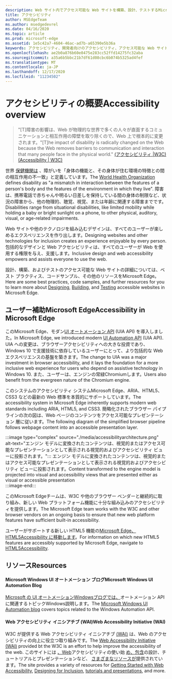 ```yaml
---
description: Web サイト内でアクセス可能な Web サイトを構築、設計、テストするMicrosoft Edge。
title: アクセシビリティ
author: MSEdgeTeam
ms.author: msedgedevrel
ms.date: 04/16/2020
ms.topic: article
ms.prod: microsoft-edge
ms.assetid: 1e5c42a7-4604-46ac-ad7b-a65390e5b36a
keywords: アクセシビリティ、開発者向けのアクセシビリティ、アクセス可能な Web サイト、エッジ、Web 開発、ARIA、開発者、UIA、UI オートメーション
ms.openlocfilehash: ae2b0a876b60e0475e283cc52ffd14275fc32aba
ms.sourcegitcommit: a35a6b5bbc21b7df61d08cbc6b074b5325ad4fef
ms.translationtype: MT
ms.contentlocale: ja-JP
ms.lasthandoff: 12/17/2020
ms.locfileid: "11234502"
---
```

# <span data-ttu-id="f55ff-104">アクセシビリティの概要</span><span class="sxs-lookup"><span data-stu-id="f55ff-104">Accessibility overview</span></span>  

> <span data-ttu-id="f55ff-105">"\[T\]障害の影響は、Web が物理的な世界で多くの人々が直面するコミュニケーションと相互作用の障壁を取り除くので、Web 上で根本的に変更されます。</span><span class="sxs-lookup"><span data-stu-id="f55ff-105">"\[T\]he impact of disability is radically changed on the Web because the Web removes barriers to communication and interaction that many people face in the physical world."</span></span> [<span data-ttu-id="f55ff-106">(アクセシビリティ |W3C)</span><span class="sxs-lookup"><span data-stu-id="f55ff-106">(Accessibility | W3C)</span></span>][W3CAccessibility]  

<span data-ttu-id="f55ff-107">世界 [保健機関は][WHODisabilities] 、障がいを「身体の機能と、その身体が住む環境の特徴との間の相互作用の不一致」と定義しています。</span><span class="sxs-lookup"><span data-stu-id="f55ff-107">The [World Health Organization][WHODisabilities] defines disability as "a mismatch in interaction between the features of a person's body and the features of the environment in which they live".</span></span>  <span data-ttu-id="f55ff-108">障害は、携帯電話で赤ちゃんや明るい日差しを保持している間の身体の制限など、状況の障害から、他の物理的、聴覚、視覚、または年齢に関連する障害までです。</span><span class="sxs-lookup"><span data-stu-id="f55ff-108">Disabilities range from situational disabilities, like limited mobility while holding a baby or bright sunlight on a phone, to other physical, auditory, visual, or age-related impairments.</span></span>  

<span data-ttu-id="f55ff-109">Web サイトや他のテクノロジを組み込むデザインは、すべてのユーザーが楽しめるエクスペリエンスを作り出します。</span><span class="sxs-lookup"><span data-stu-id="f55ff-109">Designing websites and other technologies for inclusion creates an experience enjoyable by every person.</span></span>  <span data-ttu-id="f55ff-110">包括的なデザインと Web アクセシビリティは、すべてのユーザーが Web を使用する権限を与え、支援します。</span><span class="sxs-lookup"><span data-stu-id="f55ff-110">Inclusive design and web accessibility empowers and assists everyone to use the web.</span></span>  

<span data-ttu-id="f55ff-111">設計、構築、およびテストのアクセス可能な Web サイトの詳細については、ベスト プラクティス[][AccessibilityBuild]、コード[][AccessibilityTest]サンプル、その他のリソースをMicrosoft Edge。 [][AccessibilityDesign]</span><span class="sxs-lookup"><span data-stu-id="f55ff-111">Here are some best practices, code samples, and further resources for you to learn more about [Designing][AccessibilityDesign], [Building][AccessibilityBuild], and [Testing][AccessibilityTest] accessible websites in Microsoft Edge.</span></span>  

## <span data-ttu-id="f55ff-112">ユーザー補助Microsoft Edge</span><span class="sxs-lookup"><span data-stu-id="f55ff-112">Accessibility in Microsoft Edge</span></span>  

<span data-ttu-id="f55ff-113">このMicrosoft Edge、モダン[UI オートメーション API][WindowsWin32AutoEntryui] \(UIA API\) を導入しました。</span><span class="sxs-lookup"><span data-stu-id="f55ff-113">In Microsoft Edge, we introduced modern [UI Automation API][WindowsWin32AutoEntryui] \(UIA API\).</span></span>  <span data-ttu-id="f55ff-114">UIA への変更は、ブラウザーアクセシビリティへの大きな投資であり、Windows 10 で支援技術に依存しているユーザーにとって、より包括的な Web エクスペリエンスの基盤を築きます。</span><span class="sxs-lookup"><span data-stu-id="f55ff-114">The change to UIA was a major investment in browser accessibility, and it lays the foundation for a more inclusive web experience for users who depend on assistive technology in Windows 10.</span></span>  <span data-ttu-id="f55ff-115">また、ユーザーは、エンジンの常緑Chromiumします。</span><span class="sxs-lookup"><span data-stu-id="f55ff-115">Users also benefit from the evergreen nature of the Chromium engine.</span></span>  

<span data-ttu-id="f55ff-116">このシステムのアクセシビリティ システムMicrosoft Edge、ARIA、HTML5、CSS3 などの最新の Web 標準を本質的にサポートしています。</span><span class="sxs-lookup"><span data-stu-id="f55ff-116">The accessibility system in Microsoft Edge inherently supports modern web standards including ARIA, HTML5, and CSS3.</span></span>  <span data-ttu-id="f55ff-117">簡略化されたブラウザー パイプラインの次の図は、Web ページのコンテンツをアクセス可能なプレゼンテーション 層に従います。</span><span class="sxs-lookup"><span data-stu-id="f55ff-117">The following diagram of the simplified browser pipeline follows webpage content into an accessible presentation layer.</span></span>  

:::image type="complex" source="./media/accessibilityarchitecture.png" alt-text="エンジン モデルに変換されたコンテンツは、視覚的またはアクセス可能なプレゼンテーションとして表示される視覚的およびアクセシビリティ ビューに投影されます。":::
   <span data-ttu-id="f55ff-119">エンジン モデルに変換されたコンテンツは、視覚的またはアクセス可能なプレゼンテーションとして表示される視覚的およびアクセシビリティ ビューに投影されます。</span><span class="sxs-lookup"><span data-stu-id="f55ff-119">Content transformed to the engine model is projected into visual and accessibility views that are presented either as visual or accessible presentation</span></span>  
:::image-end:::  

<span data-ttu-id="f55ff-120">このMicrosoft Edgeチームは、W3C や他のブラウザー ベンダーと継続的に取り組み、新しい Web プラットフォーム機能に十分な組み込みのアクセシビリティを提供します。</span><span class="sxs-lookup"><span data-stu-id="f55ff-120">The Microsoft Edge team works with the W3C and other browser vendors on an ongoing basis to ensure that new web platform features have sufficient built-in accessibility.</span></span>  

<span data-ttu-id="f55ff-121">ユーザーがサポートする新しい HTML5 機能の[Microsoft Edge、HTML5Accessibility に移動します][HTML5Accessibility]。</span><span class="sxs-lookup"><span data-stu-id="f55ff-121">For information on which new HTML5 features are accessibly supported by Microsoft Edge, navigate to [HTML5Accessibility][HTML5Accessibility].</span></span>  

## <span data-ttu-id="f55ff-122">リソース</span><span class="sxs-lookup"><span data-stu-id="f55ff-122">Resources</span></span>  

#### <span data-ttu-id="f55ff-123">Microsoft Windows UI オートメーション ブログ</span><span class="sxs-lookup"><span data-stu-id="f55ff-123">Microsoft Windows UI Automation Blog</span></span>  

<span data-ttu-id="f55ff-124">[Microsoft の UI オートメーションWindowsブログでは、][ArchiveBlogsWinuiautomation]オートメーション API に関連するトピックWindows説明します。</span><span class="sxs-lookup"><span data-stu-id="f55ff-124">The [Microsoft Windows UI Automation blog][ArchiveBlogsWinuiautomation] covers topics related to the Windows Automation API.</span></span>  

#### <span data-ttu-id="f55ff-125">Web アクセシビリティ イニシアチブ (WAI)</span><span class="sxs-lookup"><span data-stu-id="f55ff-125">Web Accessibility Initiative (WAI)</span></span>  

<span data-ttu-id="f55ff-126">W3C が提供する Web アクセシビリティ イニシアチブ [(WAI)][W3CWaiHome] は、Web のアクセシビリティの向上に役立つ取り組みです。</span><span class="sxs-lookup"><span data-stu-id="f55ff-126">The [Web Accessibility Initiative (WAI)][W3CWaiHome] provided bt the W3C is an effort to help improve the accessibility of the web.</span></span>  <span data-ttu-id="f55ff-127">このサイトには [、Web][W3CWaiGettingstartedOverview]アクセシビリティの使い始 [め、包含][W3CWaiFundamentals]の設計、チュートリアルとプレゼンテーションなど、 [さまざまなリソースが][W3CWaiTeachAdvocate]提供されています。</span><span class="sxs-lookup"><span data-stu-id="f55ff-127">The site provides a variety of resources for [Getting Started with Web Accessibility][W3CWaiGettingstartedOverview], [Designing for Inclusion][W3CWaiFundamentals], [tutorials and presentations][W3CWaiTeachAdvocate], and more.</span></span>  

<!-- links -->  

[AccessibilityBuild]: ./build/index.md "アクセス可能な Web サイトの|Microsoft Doc"  
[AccessibilityDesign]: ./design.md "アクセス可能な Web サイトの|Microsoft Doc"  
[AccessibilityTest]: ./test.md "アクセシビリティ テスト |Microsoft Docs"  

[WindowsWin32AutoEntryui]: /windows/win32/winauto/entry-uiauto-win32 "UI オートメーション |Microsoft Doc"  

[ArchiveBlogsWinuiautomation]: /archive/blogs/winuiautomation/ "Microsoft Windows UI オートメーション ブログ |Microsoft Doc"  

[HTML5Accessibility]: https://html5accessibility.com "HTML5 アクセシビリティ"  

[W3CAccessibility]: https://w3.org/standards/webdesign/accessibility "アクセシビリティ |W3C"  
[W3CWaiFundamentals]: https://w3.org/wai/fundamentals/accessibility-intro "Web アクセシビリティ の概要|Web アクセシビリティ イニシアチブ (WAI) |W3C"  
[W3CWaiGettingstartedOverview]: https://w3.org/wai/gettingstarted/Overview "開始方法: Web サイトをアクセス可能なユーザー設定|Web アクセシビリティ イニシアチブ (WAI) |W3C"  
[W3CWaiHome]: https://w3.org/wai "Web アクセシビリティ イニシアチブ (WAI) |W3C"  
[W3CWaiTeachAdvocate]: https://w3.org/wai/teach-advocate "ティーチとアドボケートの概要|Web アクセシビリティ イニシアチブ (WAI) |W3C"  

[WHODisabilities]: https://who.int/topics/disabilities "障が|誰が"  

